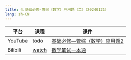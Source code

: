 ```yaml
---
title: 4.基础必修-管综（数学）应用题（二）（20240121）
lang: zh-CN
---
```


| 平台       | 课程                                                                                                                                    | 课件                                                                                                                                                                                                                          |
|----------|---------------------------------------------------------------------------------------------------------------------------------------|-----------------------------------------------------------------------------------------------------------------------------------------------------------------------------------------------------------------------------|
| YouTube  | todo                                                                                                                                  | [基础必修—管综（数学）应用题2](../../public/math/%E6%95%B0%E5%AD%A6-%E6%AD%A3%E5%BC%8F%E8%AF%BE/pdf/%E5%9F%BA%E7%A1%80%E5%BF%85%E4%BF%AE%E2%80%94%E7%AE%A1%E7%BB%BC%EF%BC%88%E6%95%B0%E5%AD%A6%EF%BC%89%E5%BA%94%E7%94%A8%E9%A2%982.pdf) |
| Bilibili | [watch](https://www.bilibili.com/video/BV1ENWmeEEvd?spm_id_from=333.788.videopod.sections&vd_source=752f1f454ebffd32e5dbe02742c48dab) | [数学笔试一本通](../../public/math/%E6%95%B0%E5%AD%A6-%E5%9F%BA%E7%A1%80%E8%AF%BE/pdf/1.%E3%80%90%E7%AC%94%E8%AF%95%E4%B8%80%E6%9C%AC%E9%80%9A%E3%80%91%E7%AE%A1%E7%BB%BC-%E6%95%B0%E5%AD%A6.pdf)                                  |

